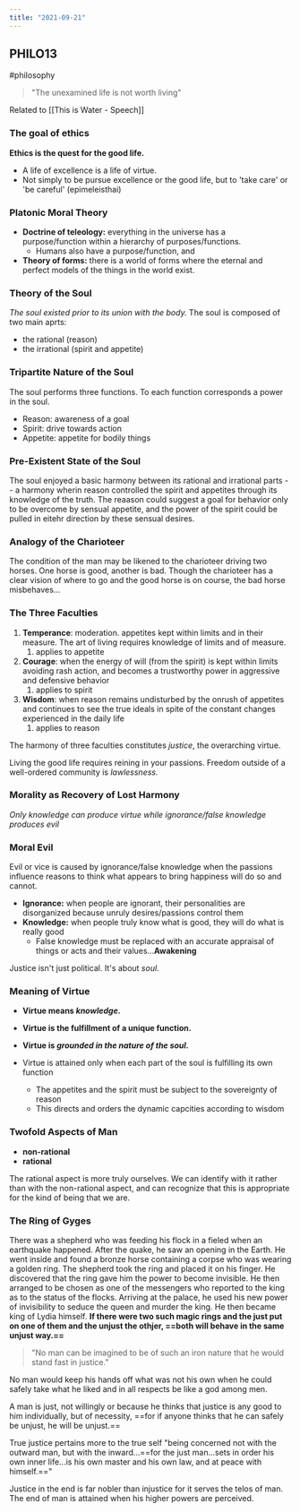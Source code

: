 ```yaml
---
title: "2021-09-21"
---
```

## PHILO13
#philosophy 
> "The unexamined life is not worth living"

Related to [[This is Water - Speech]]
### The goal of ethics
**Ethics is the quest for the good life.**
+ A life of excellence is a life of virtue.
+ Not simply to be pursue excellence or the good life, but to 'take care' or 'be careful' (epimeleisthai)
### Platonic Moral Theory
+ **Doctrine of teleology:** everything in the universe has a purpose/function within a hierarchy of purposes/functions.
	+ Humans also have a purpose/function, and
+ **Theory of forms:** there is a world of forms where the eternal and perfect models of the things in the world exist.

### Theory of the Soul
*The soul existed prior to its union with the body.*
The soul is composed of two main aprts:
+ the rational (reason)
+ the irrational (spirit and appetite)

### Tripartite Nature of the Soul
The soul performs three functions. To each function corresponds a power in the soul.
+ Reason: awareness of a goal
+ Spirit: drive towards action
+ Appetite: appetite for bodily things

### Pre-Existent State of the Soul
The soul enjoyed a basic harmony between its rational and irrational parts -- a harmony wherin reason controlled the spirit and appetites through its knowledge of the truth.
The reaason could suggest a goal for behavior only to be overcome by sensual appetite, and the power of the spirit could be pulled in eitehr direction by these sensual desires.

### Analogy of the Charioteer
The condition of the man may be likened to the charioteer driving two horses. One horse is good, another is bad. 
Though the charioteer has a clear vision of where to go and the good horse is on course, the bad horse misbehaves...

### The Three Faculties

1. **Temperance**: moderation. appetites kept within limits and in their measure. The art of living requires knowledge of limits and of measure.
	1. applies to appetite
2. **Courage**: when the energy of will (from the spirit) is kept within limits avoiding rash action, and becomes a trustworthy power in aggressive and defensive behavior
	1. applies to spirit
3. **Wisdom**: when reason remains undisturbed by the onrush of appetites and continues to see the true ideals in spite of the constant changes experienced in the daily life
	1. applies to reason


The harmony of three faculties constitutes *justice*, the overarching virtue.

Living the good life requires reining in your passions.
Freedom outside of a well-ordered community is *lawlessness.*

### Morality as Recovery of Lost Harmony
*Only knowledge can produce virtue while ignorance/false knowledge produces evil*

### Moral Evil
Evil or vice is caused by ignorance/false knowledge when the passions influence reasons to think what appears to bring happiness will do so and cannot.
+ **Ignorance:** when people are ignorant, their personalities are disorganized because unruly desires/passions control them
+ **Knowledge:** when people truly know what is good, they will do what is really good
	+ False knowledge must be replaced with an accurate appraisal of things or acts and their values...**Awakening**

Justice isn't just political. It's about *soul*.
### Meaning of Virtue
+ **Virtue means *knowledge.***
+ **Virtue is the fulfillment of a unique function.**
+ **Virtue is *grounded in the nature of the soul.***

+ Virtue is attained only when each part of the soul is fulfilling its own function
	+ The appetites and the spirit must be subject to the sovereignty of reason
	+ This directs and orders the dynamic capcities according to wisdom

### Twofold Aspects of Man
+ **non-rational**
+ **rational**

The rational aspect is more truly ourselves. We can identify with it rather than with the non-rational aspect, and can recognize that this is appropriate for the kind of being that we are.

### The Ring of Gyges
There was a shepherd who was feeding his flock in a fieled when an earthquake happened. After the quake, he saw an opening in the Earth. 
He went inside and found a bronze horse containing a corpse who was wearing a golden ring. The shepherd took the ring and placed it on his finger.
He discovered that the ring gave him the power to become invisible. He then arranged to be chosen as one of the messengers who reported to the king as to the status of the flocks.
Arriving at the palace, he used his new power of invisibility to seduce the queen and murder the king. He then became king of Lydia himself.
**If there were two such magic rings and the just put on one of them and the unjust the othjer, ==both will behave in the same unjust way.==**

> "No man can be imagined to be of such an iron nature that he would stand fast in justice."

No man would keep his hands off what was not his own when he could safely take what he liked and in all respects be like a god among men.

A man is just, not willingly or because he thinks that justice is any good to him individually, but of necessity, ==for if anyone thinks that he can safely be unjust, he will be unjust.==

True justice pertains more to the true self "being concerned not with the outward man, but with the inward...==for the just man...sets in order his own inner life...is his own master and his own law, and at peace with himself.=="

Justice in the end is far nobler than injustice for it serves the telos of man. The end of man is attained when his higher powers are perceived.